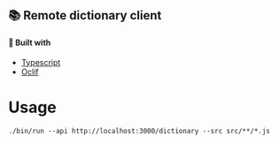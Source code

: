 ## 📚 Remote dictionary client

#### 🔨 Built with

- [Typescript](https://www.typescriptlang.org/)
- [Oclif](https://github.com/oclif/oclif)

# Usage
`./bin/run --api http://localhost:3000/dictionary --src src/**/*.js`

